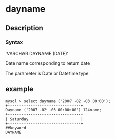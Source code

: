 # dayname
## Description
### Syntax

'VARCHAR DAYNAME (DATE)'


Date name corresponding to return date

The parameter is Date or Datetime type

## example

```
mysql > select dayname ('2007 -02 -03 00:00');
+--------------------------------+
Dayname ('2007 -02 -03 00:00:00') 124name;
+--------------------------------+
| Saturday                       |
+--------------------------------+
##keyword
DAYNAME
